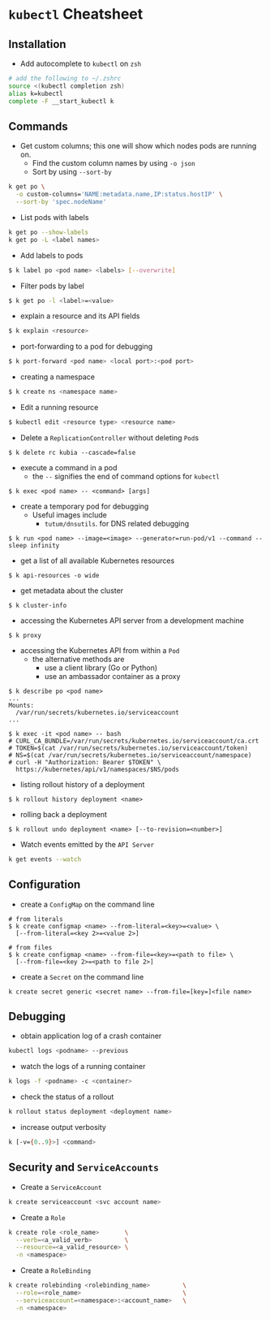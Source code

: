 # `kubectl` Cheatsheet

## Installation
* Add autocomplete to `kubectl` on `zsh`

```sh
# add the following to ~/.zshrc
source <(kubectl completion zsh)
alias k=kubectl
complete -F __start_kubectl k
```

## Commands
* Get custom columns; this one will show which nodes pods are running on.
  * Find the custom column names by using `-o json`
  * Sort by using `--sort-by`

```sh
k get po \
  -o custom-columns='NAME:metadata.name,IP:status.hostIP' \
  --sort-by 'spec.nodeName'
```

* List pods with labels

```sh
k get po --show-labels
k get po -L <label names>
```

* Add labels to pods
```bash
$ k label po <pod name> <labels> [--overwrite]
```

* Filter pods by label
```bash
$ k get po -l <label>=<value>
```

* explain a resource and its API fields
```bash
$ k explain <resource>
```

* port-forwarding to a pod for debugging
```bash
$ k port-forward <pod name> <local port>:<pod port>
```

* creating a namespace

```sh
$ k create ns <namespace name>
```

* Edit a running resource

```sh
$ kubectl edit <resource type> <resource name>
```

* Delete a `ReplicationController` without deleting `Pod`s
```
$ k delete rc kubia --cascade=false
```

* execute a command in a pod
  * the `--` signifies the end of command options for `kubectl`
```
$ k exec <pod name> -- <command> [args]
```

* create a temporary pod for debugging
  * Useful images include
    * `tutum/dnsutils`. for DNS related debugging
```
$ k run <pod name> --image=<image> --generator=run-pod/v1 --command -- sleep infinity
```

* get a list of all available Kubernetes resources
```
$ k api-resources -o wide
```

* get metadata about the cluster
```
$ k cluster-info
```

* accessing the Kubernetes API server from a development machine
```
$ k proxy 
```

* accessing the Kubernetes API from within a `Pod`
  * the alternative methods are
    * use a client library (Go or Python)
    * use an ambassador container as a proxy
```
$ k describe po <pod name>
...
Mounts:
  /var/run/secrets/kubernetes.io/serviceaccount
...

$ k exec -it <pod name> -- bash
# CURL_CA_BUNDLE=/var/run/secrets/kubernetes.io/serviceaccount/ca.crt
# TOKEN=$(cat /var/run/secrets/kubernetes.io/serviceaccount/token)
# NS=$(cat /var/run/secrets/kubernetes.io/serviceaccount/namespace)
# curl -H "Authorization: Bearer $TOKEN" \
  https://kubernetes/api/v1/namespaces/$NS/pods
```

* listing rollout history of a deployment
```
$ k rollout history deployment <name>
```

- rolling back a deployment
```
$ k rollout undo deployment <name> [--to-revision=<number>]
```

- Watch events emitted by the `API Server`

```sh
k get events --watch
```

## Configuration

* create a `ConfigMap` on the command line
```
# from literals
$ k create configmap <name> --from-literal=<key>=<value> \
  [--from-literal=<key 2>=<value 2>]

# from files
$ k create configmap <name> --from-file=<key>=<path to file> \
  [--from-file=<key 2>=<path to file 2>]
```

* create a `Secret` on the command line
```
k create secret generic <secret name> --from-file=[key=]<file name>
```

## Debugging

* obtain application log of a crash container

```sh
kubectl logs <podname> --previous
```

* watch the logs of a running container

```sh
k logs -f <podname> -c <container>
```

* check the status of a rollout

```sh
k rollout status deployment <deployment name>
```

* increase output verbosity

```sh
k [-v={0..9}>] <command>
```

## Security and `ServiceAccounts`

* Create a `ServiceAccount`

```sh
k create serviceaccount <svc account name>
```

- Create a `Role`

```sh
k create role <role_name>       \
  --verb=<a_valid_verb>         \
  --resource=<a_valid_resource> \
  -n <namespace>
```

- Create a `RoleBinding`

```sh
k create rolebinding <rolebinding_name>         \
  --role=<role_name>                            \
  --serviceaccount=<namespace>:<account_name>   \
  -n <namespace>
```




